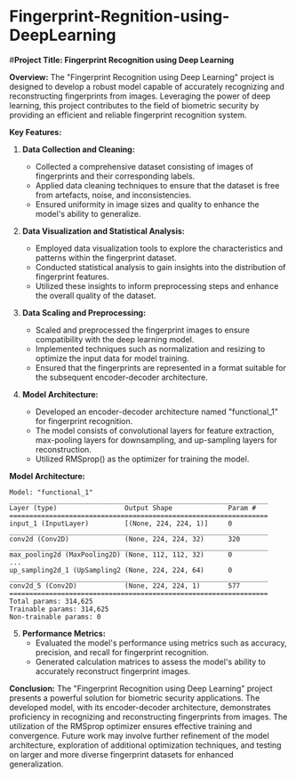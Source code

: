 # Fingerprint-Regnition-using-DeepLearning
#**Project Title: Fingerprint Recognition using Deep Learning**

**Overview:**
The "Fingerprint Recognition using Deep Learning" project is designed to develop a robust model capable of accurately recognizing and reconstructing fingerprints from images. Leveraging the power of deep learning, this project contributes to the field of biometric security by providing an efficient and reliable fingerprint recognition system.

**Key Features:**

1. **Data Collection and Cleaning:**
   - Collected a comprehensive dataset consisting of images of fingerprints and their corresponding labels.
   - Applied data cleaning techniques to ensure that the dataset is free from artefacts, noise, and inconsistencies.
   - Ensured uniformity in image sizes and quality to enhance the model's ability to generalize.

2. **Data Visualization and Statistical Analysis:**
   - Employed data visualization tools to explore the characteristics and patterns within the fingerprint dataset.
   - Conducted statistical analysis to gain insights into the distribution of fingerprint features.
   - Utilized these insights to inform preprocessing steps and enhance the overall quality of the dataset.

3. **Data Scaling and Preprocessing:**
   - Scaled and preprocessed the fingerprint images to ensure compatibility with the deep learning model.
   - Implemented techniques such as normalization and resizing to optimize the input data for model training.
   - Ensured that the fingerprints are represented in a format suitable for the subsequent encoder-decoder architecture.

4. **Model Architecture:**
   - Developed an encoder-decoder architecture named "functional_1" for fingerprint recognition.
   - The model consists of convolutional layers for feature extraction, max-pooling layers for downsampling, and up-sampling layers for reconstruction.
   - Utilized RMSprop() as the optimizer for training the model.

**Model Architecture:**
```plaintext
Model: "functional_1"
_________________________________________________________________
Layer (type)                 Output Shape              Param #   
=================================================================
input_1 (InputLayer)         [(None, 224, 224, 1)]     0         
_________________________________________________________________
conv2d (Conv2D)              (None, 224, 224, 32)      320       
_________________________________________________________________
max_pooling2d (MaxPooling2D) (None, 112, 112, 32)      0         
...
up_sampling2d_1 (UpSampling2 (None, 224, 224, 64)      0         
_________________________________________________________________
conv2d_5 (Conv2D)            (None, 224, 224, 1)       577       
=================================================================
Total params: 314,625
Trainable params: 314,625
Non-trainable params: 0
```

5. **Performance Metrics:**
   - Evaluated the model's performance using metrics such as accuracy, precision, and recall for fingerprint recognition.
   - Generated calculation matrices to assess the model's ability to accurately reconstruct fingerprint images.

**Conclusion:**
The "Fingerprint Recognition using Deep Learning" project presents a powerful solution for biometric security applications. The developed model, with its encoder-decoder architecture, demonstrates proficiency in recognizing and reconstructing fingerprints from images. The utilization of the RMSprop optimizer ensures effective training and convergence. Future work may involve further refinement of the model architecture, exploration of additional optimization techniques, and testing on larger and more diverse fingerprint datasets for enhanced generalization.
